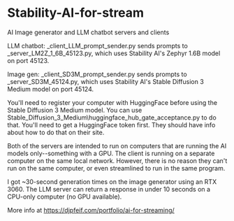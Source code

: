 # Stability-AI-for-stream
 AI Image generator and LLM chatbot servers and clients

LLM chatbot:
_client_LLM_prompt_sender.py sends prompts to _server_LM2Z_1_6B_45123.py, which uses Stability AI's Zephyr 1.6B model on port 45123.

Image gen:
_client_SD3M_prompt_sender.py sends prompts to _server_SD3M_45124.py, which uses Stability AI's Stable Diffusion 3 Medium model on port 45124.

You'll need to register your computer with HuggingFace before using the Stable Diffusion 3 Medium model. You can use Stable_Diffusion_3_Medium\huggingface_hub_gate_acceptance.py to do that. You'll need to get a HuggingFace token first. They should have info about how to do that on their site.

Both of the servers are intended to run on computers that are running the AI models only--something with a GPU. The client is running on a separate computer on the same local network. However, there is no reason they can't run on the same computer, or even streamlined to run in the same program. 

I got ~30-second generation times on the image generator using an RTX 3060. The LLM server can return a response in under 10 seconds on a CPU-only computer (no GPU available).

More info at https://djpfeif.com/portfolio/ai-for-streaming/